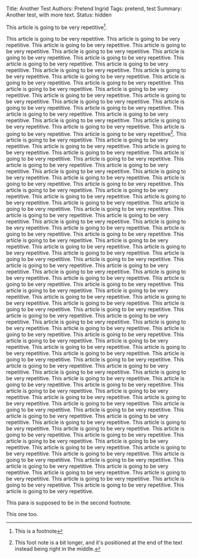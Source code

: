 Title: Another Test
Authors: Pretend Ingrid
Tags: pretend, test
Summary: Another test, with more text.
Status: hidden

This article is going to be very repetitive[^foot].
[^foot]: This is a footnote

This article is going to be very repetitive.
This article is going to be very repetitive.
This article is going to be very repetitive.
This article is going to be very repetitive.
This article is going to be very repetitive.
This article is going to be very repetitive.
This article is going to be very repetitive.
This article is going to be very repetitive.
This article is going to be very repetitive.
This article is going to be very repetitive.
This article is going to be very repetitive.
This article is going to be very repetitive.
This article is going to be very repetitive.
This article is going to be very repetitive.
This article is going to be very repetitive.
This article is going to be very repetitive.
This article is going to be very repetitive.
This article is going to be very repetitive.
This article is going to be very repetitive.
This article is going to be very repetitive.
This article is going to be very repetitive.
This article is going to be very repetitive.
This article is going to be very repetitive.
This article is going to be very repetitive.
This article is going to be very repetitive.
This article is going to be very repetitive.
This article is going to be very repetitive.
This article is going to be very repetitive[^foot2].
This article is going to be very repetitive.
This article is going to be very repetitive.
This article is going to be very repetitive.
This article is going to be very repetitive.
This article is going to be very repetitive.
This article is going to be very repetitive.
This article is going to be very repetitive.
This article is going to be very repetitive.
This article is going to be very repetitive.
This article is going to be very repetitive.
This article is going to be very repetitive.
This article is going to be very repetitive.
This article is going to be very repetitive.
This article is going to be very repetitive.
This article is going to be very repetitive.
This article is going to be very repetitive.
This article is going to be very repetitive.
This article is going to be very repetitive.
This article is going to be very repetitive.
This article is going to be very repetitive.
This article is going to be very repetitive.
This article is going to be very repetitive.
This article is going to be very repetitive.
This article is going to be very repetitive.
This article is going to be very repetitive.
This article is going to be very repetitive.
This article is going to be very repetitive.
This article is going to be very repetitive.
This article is going to be very repetitive.
This article is going to be very repetitive.
This article is going to be very repetitive.
This article is going to be very repetitive.
This article is going to be very repetitive.
This article is going to be very repetitive.
This article is going to be very repetitive.
This article is going to be very repetitive.
This article is going to be very repetitive.
This article is going to be very repetitive.
This article is going to be very repetitive.
This article is going to be very repetitive.
This article is going to be very repetitive.
This article is going to be very repetitive.
This article is going to be very repetitive.
This article is going to be very repetitive.
This article is going to be very repetitive.
This article is going to be very repetitive.
This article is going to be very repetitive.
This article is going to be very repetitive.
This article is going to be very repetitive.
This article is going to be very repetitive.
This article is going to be very repetitive.
This article is going to be very repetitive.
This article is going to be very repetitive.
This article is going to be very repetitive.
This article is going to be very repetitive.
This article is going to be very repetitive.
This article is going to be very repetitive.
This article is going to be very repetitive.
This article is going to be very repetitive.
This article is going to be very repetitive.
This article is going to be very repetitive.
This article is going to be very repetitive.
This article is going to be very repetitive.
This article is going to be very repetitive.
This article is going to be very repetitive.
This article is going to be very repetitive.
This article is going to be very repetitive.
This article is going to be very repetitive.
This article is going to be very repetitive.
This article is going to be very repetitive.
This article is going to be very repetitive.
This article is going to be very repetitive.
This article is going to be very repetitive.
This article is going to be very repetitive.
This article is going to be very repetitive.
This article is going to be very repetitive.
This article is going to be very repetitive.
This article is going to be very repetitive.
This article is going to be very repetitive.
This article is going to be very repetitive.
This article is going to be very repetitive.
This article is going to be very repetitive.
This article is going to be very repetitive.
This article is going to be very repetitive.
This article is going to be very repetitive.
This article is going to be very repetitive.
This article is going to be very repetitive.
This article is going to be very repetitive.
This article is going to be very repetitive.
This article is going to be very repetitive.
This article is going to be very repetitive.
This article is going to be very repetitive.
This article is going to be very repetitive.
This article is going to be very repetitive.
This article is going to be very repetitive.
This article is going to be very repetitive.
This article is going to be very repetitive.
This article is going to be very repetitive.
This article is going to be very repetitive.

[^foot2]: This foot note is a bit longer, and it's positioned at the end of the text instead being right in the middle.

  This para is supposed to be in the second footnote.

  This one too.
